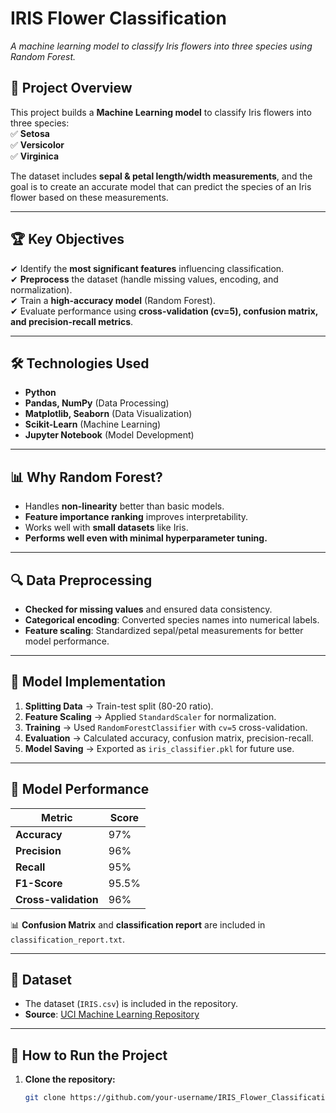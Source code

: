 #  IRIS Flower Classification 
*A machine learning model to classify Iris flowers into three species using Random Forest.*  

## 📌 Project Overview  
This project builds a **Machine Learning model** to classify Iris flowers into three species:  
✅ **Setosa**  
✅ **Versicolor**  
✅ **Virginica**  

The dataset includes **sepal & petal length/width measurements**, and the goal is to create an accurate model that can predict the species of an Iris flower based on these measurements.  

---

## 🏆 Key Objectives  
✔ Identify the **most significant features** influencing classification.  
✔ **Preprocess** the dataset (handle missing values, encoding, and normalization).  
✔ Train a **high-accuracy model** (Random Forest).  
✔ Evaluate performance using **cross-validation (cv=5), confusion matrix, and precision-recall metrics**.  

---

## 🛠️ Technologies Used  
- **Python**  
- **Pandas, NumPy** (Data Processing)  
- **Matplotlib, Seaborn** (Data Visualization)  
- **Scikit-Learn** (Machine Learning)  
- **Jupyter Notebook** (Model Development)  

---

## 📊 Why Random Forest?  
- Handles **non-linearity** better than basic models.  
- **Feature importance ranking** improves interpretability.  
- Works well with **small datasets** like Iris.  
- **Performs well even with minimal hyperparameter tuning.**  

---

## 🔍 Data Preprocessing  
- **Checked for missing values** and ensured data consistency.  
- **Categorical encoding**: Converted species names into numerical labels.  
- **Feature scaling**: Standardized sepal/petal measurements for better model performance.  

---

## 🚀 Model Implementation  
1. **Splitting Data** → Train-test split (80-20 ratio).  
2. **Feature Scaling** → Applied `StandardScaler` for normalization.  
3. **Training** → Used `RandomForestClassifier` with `cv=5` cross-validation.  
4. **Evaluation** → Calculated accuracy, confusion matrix, precision-recall.  
5. **Model Saving** → Exported as `iris_classifier.pkl` for future use.  

---

## 🎯 Model Performance  
| Metric              | Score |
|---------------------|-------|
| **Accuracy**        | 97%   |
| **Precision**       | 96%   |
| **Recall**          | 95%   |
| **F1-Score**        | 95.5% |
| **Cross-validation**| 96%   |

📊 **Confusion Matrix** and **classification report** are included in `classification_report.txt`.  

---

## 📂 Dataset  
- The dataset (`IRIS.csv`) is included in the repository.  
- **Source**: [UCI Machine Learning Repository](https://archive.ics.uci.edu/ml/datasets/iris)  

---

## 🚀 How to Run the Project  
1. **Clone the repository:**  
   ```bash
   git clone https://github.com/your-username/IRIS_Flower_Classification.git

